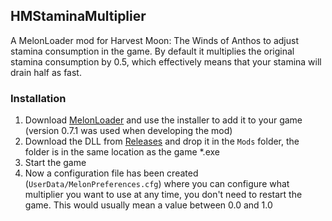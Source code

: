﻿## HMStaminaMultiplier

A MelonLoader mod for Harvest Moon: The Winds of Anthos to adjust stamina consumption in the game.
By default it multiplies the original stamina consumption by 0.5, which effectively means that your stamina will drain half as fast.

### Installation
1. Download [MelonLoader](https://github.com/LavaGang/MelonLoader) and use the installer to add it to your game (version 0.7.1 was used when developing the mod)
2. Download the DLL from [Releases](https://github.com/gr3ger/HMStaminaMultiplier/releases/latest) and drop it in the `Mods` folder, the folder is in the same location as the game *.exe
3. Start the game
4. Now a configuration file has been created (`UserData/MelonPreferences.cfg`) where you can configure what multiplier you want to use at any time, you don't need to restart the game. This would usually mean a value between 0.0 and 1.0